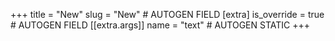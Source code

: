 +++
title = "New"
slug = "New" # AUTOGEN FIELD
[extra]
is_override = true # AUTOGEN FIELD
[[extra.args]]
name = "text" # AUTOGEN STATIC
+++